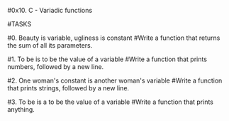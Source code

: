 #0x10. C - Variadic functions

#TASKS

#0. Beauty is variable, ugliness is constant
#Write a function that returns the sum of all its parameters.

#1. To be is to be the value of a variable
#Write a function that prints numbers, followed by a new line.

#2. One woman's constant is another woman's variable
#Write a function that prints strings, followed by a new line.

#3. To be is a to be the value of a variable
#Write a function that prints anything.

